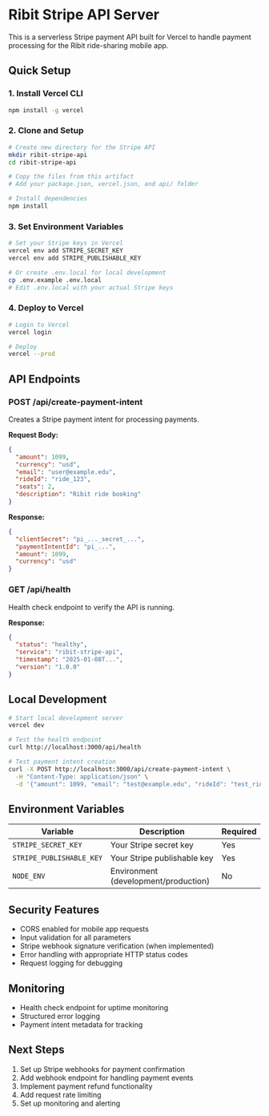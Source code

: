 # Ribit Stripe API Server

This is a serverless Stripe payment API built for Vercel to handle payment processing for the Ribit ride-sharing mobile app.

## Quick Setup

### 1. Install Vercel CLI
```bash
npm install -g vercel
```

### 2. Clone and Setup
```bash
# Create new directory for the Stripe API
mkdir ribit-stripe-api
cd ribit-stripe-api

# Copy the files from this artifact
# Add your package.json, vercel.json, and api/ folder

# Install dependencies
npm install
```

### 3. Set Environment Variables
```bash
# Set your Stripe keys in Vercel
vercel env add STRIPE_SECRET_KEY
vercel env add STRIPE_PUBLISHABLE_KEY

# Or create .env.local for local development
cp .env.example .env.local
# Edit .env.local with your actual Stripe keys
```

### 4. Deploy to Vercel
```bash
# Login to Vercel
vercel login

# Deploy
vercel --prod
```

## API Endpoints

### POST /api/create-payment-intent
Creates a Stripe payment intent for processing payments.

**Request Body:**
```json
{
  "amount": 1099,
  "currency": "usd",
  "email": "user@example.edu",
  "rideId": "ride_123",
  "seats": 2,
  "description": "Ribit ride booking"
}
```

**Response:**
```json
{
  "clientSecret": "pi_..._secret_...",
  "paymentIntentId": "pi_...",
  "amount": 1099,
  "currency": "usd"
}
```

### GET /api/health
Health check endpoint to verify the API is running.

**Response:**
```json
{
  "status": "healthy",
  "service": "ribit-stripe-api",
  "timestamp": "2025-01-08T...",
  "version": "1.0.0"
}
```

## Local Development

```bash
# Start local development server
vercel dev

# Test the health endpoint
curl http://localhost:3000/api/health

# Test payment intent creation
curl -X POST http://localhost:3000/api/create-payment-intent \
  -H "Content-Type: application/json" \
  -d '{"amount": 1099, "email": "test@example.edu", "rideId": "test_ride"}'
```

## Environment Variables

| Variable | Description | Required |
|----------|-------------|----------|
| `STRIPE_SECRET_KEY` | Your Stripe secret key | Yes |
| `STRIPE_PUBLISHABLE_KEY` | Your Stripe publishable key | Yes |
| `NODE_ENV` | Environment (development/production) | No |

## Security Features

- CORS enabled for mobile app requests
- Input validation for all parameters
- Stripe webhook signature verification (when implemented)
- Error handling with appropriate HTTP status codes
- Request logging for debugging

## Monitoring

- Health check endpoint for uptime monitoring
- Structured error logging
- Payment intent metadata for tracking

## Next Steps

1. Set up Stripe webhooks for payment confirmation
2. Add webhook endpoint for handling payment events
3. Implement payment refund functionality
4. Add request rate limiting
5. Set up monitoring and alerting